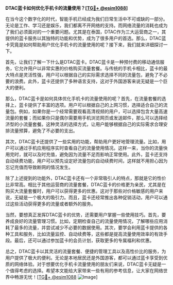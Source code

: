 **DTAC蓝卡如何优化手机卡的流量使用？[[TG💪+ @esim1088](https://t.me/s/esim1088)]**

在当今这个数字化的时代，智能手机已经成为我们日常生活中不可或缺的一部分。无论是工作、学习还是娱乐，我们都离不开网络的支持。而网络流量的消耗也成为了我们必须面对的一个重要问题。尤其是在泰国，DTAC作为三大运营商之一，其提供的蓝卡服务以其独特的功能和优势，成为了很多用户的首选。那么，DTAC蓝卡究竟是如何帮助用户优化手机卡的流量使用的呢？接下来，我们就来详细探讨一下。

首先，让我们了解一下什么是DTAC蓝卡。DTAC蓝卡是一种预付费的移动通信服务，它允许用户以非常实惠的价格购买流量套餐。与传统的手机卡相比，蓝卡的最大特点是灵活性强，用户可以根据自己的实际需求选择不同的流量包，避免了不必要的浪费。此外，蓝卡还提供了多种语言支持，这对于外国游客来说无疑是一个巨大的便利。

那么，DTAC蓝卡是如何具体优化手机卡的流量使用的呢？首先，在流量套餐的选择上，蓝卡提供了丰富的选项。用户可以根据自己的上网习惯，选择适合自己的流量包。例如，如果你是一个经常需要观看高清视频的用户，可以选择包含大量高速流量的套餐；而如果你只是偶尔需要用手机浏览网页或发送邮件，那么可以选择经济型的小流量套餐。这种灵活的选择方式，让用户能够根据自己的实际需求合理安排流量预算，避免了不必要的支出。

其次，DTAC蓝卡还提供了一些实用的功能，帮助用户更好地管理流量。比如，用户可以通过手机应用程序实时查看自己的流量使用情况。这样一来，当你的流量快用完时，就可以及时充值，避免因为流量不足而影响正常使用。此外，蓝卡还支持自动续费功能，用户可以预先设定好流量包的自动续费时间，这样就不用担心因为忘记充值而导致断网的情况发生。

除了上述提到的功能外，DTAC蓝卡还有一个非常吸引人的特点，那就是它的性价比非常高。相比于其他运营商的流量套餐，DTAC蓝卡的价格更为亲民，尤其是在购买大流量套餐时，用户可以获得更多的优惠。这对于那些对价格敏感的用户来说，无疑是一个极大的吸引力。而且，蓝卡还经常推出各种促销活动，用户可以通过这些活动获得更多的流量或者额外的服务。

当然，要想真正发挥DTAC蓝卡的优势，还需要用户掌握一些使用技巧。首先，要养成良好的流量管理习惯。比如，定期检查自己的流量使用情况，了解哪些应用消耗了最多的流量，并尝试减少不必要的数据使用。其次，要学会利用蓝卡提供的各种工具和服务，比如流量监控、自动续费等，这些都是提高流量使用效率的有效手段。最后，还可以通过参加蓝卡的会员计划，获取更多的专属福利和优惠。

总之，DTAC蓝卡以其灵活的流量套餐、便捷的管理工具以及高性价比的服务，为用户提供了极大的便利。无论是本地居民还是外国游客，都可以通过蓝卡享受到优质的网络体验。对于想要优化手机卡流量使用的朋友们来说，DTAC蓝卡无疑是一个值得考虑的选择。希望本文能给大家带来一些有用的参考信息，让大家在网络世界中畅游无忧！[[TG💪+ @esim1088](https://t.me/s/esim1088) ![Image](https://i.postimg.cc/4NQfJmqS/Snipaste-2025-05-13-00-14-12.png)]